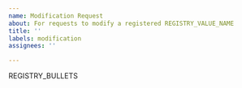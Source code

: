 ```yaml
---
name: Modification Request
about: For requests to modify a registered REGISTRY_VALUE_NAME
title: ''
labels: modification
assignees: ''

---
```


REGISTRY_BULLETS
